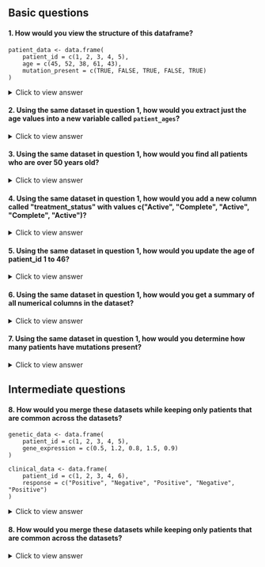 ## Basic questions

#### 1. How would you view the structure of this dataframe?

```
patient_data <- data.frame(
    patient_id = c(1, 2, 3, 4, 5),
    age = c(45, 52, 38, 61, 43),
    mutation_present = c(TRUE, FALSE, TRUE, FALSE, TRUE)
)
```

  <details>
  <summary>Click to view answer</summary>

  ```
  str(patient_data)
  ```
  
  </details>

#### 2. Using the same dataset in question 1, how would you extract just the age values into a new variable called `patient_ages`?

  <details>
  <summary>Click to view answer</summary>

  ```
  patient_ages <- patient_data$age
  # OR
  patient_ages <- patient_data[, "age"]
  ```
  
  </details>

#### 3. Using the same dataset in question 1, how would you find all patients who are over 50 years old?

  <details>
  <summary>Click to view answer</summary>

  ```
  older_patients <- patient_data[patient_data$age > 50, ]
  ```
  
  </details>

#### 4. Using the same dataset in question 1, how would you add a new column called "treatment_status" with values c("Active", "Complete", "Active", "Complete", "Active")?

  <details>
  <summary>Click to view answer</summary>

  ```
  patient_data$treatment_status <- c("Active", "Complete", "Active", "Complete", "Active")
  ```
  
  </details>

#### 5. Using the same dataset in question 1, how would you update the age of patient_id 1 to 46?

  <details>
  <summary>Click to view answer</summary>

  ```
  patient_data$age[patient_data$patient_id == 1] <- 46
  ```
  
  </details>

#### 6. Using the same dataset in question 1, how would you get a summary of all numerical columns in the dataset?

  <details>
  <summary>Click to view answer</summary>

  ```
  summary(patient_data)
  ```
  
  </details>

#### 7. Using the same dataset in question 1, how would you determine how many patients have mutations present?

  <details>
  <summary>Click to view answer</summary>

  ```
  sum(patient_data$mutation_present == TRUE)
  # OR
  nrow(patient_data[patient_data$mutation_present == TRUE, ])
  ```
  
  </details>

## Intermediate questions

#### 8. How would you merge these datasets while keeping only patients that are common across the datasets?

```
genetic_data <- data.frame(
    patient_id = c(1, 2, 3, 4, 5),
    gene_expression = c(0.5, 1.2, 0.8, 1.5, 0.9)
)

clinical_data <- data.frame(
    patient_id = c(1, 2, 3, 4, 6),
    response = c("Positive", "Negative", "Positive", "Negative", "Positive")
)
```

  <details>
  <summary>Click to view answer</summary>

  ```
  common_data <- merge(genetic_data, clinical_data, by = "patient_id")
  common_data
  ```
  
  </details>

#### 8. How would you merge these datasets while keeping only patients that are common across the datasets?

  <details>
  <summary>Click to view answer</summary>

  ```
  complete_data <- merge(genetic_data, clinical_data, by = "patient_id", all = TRUE)
  complete_data
  ```
  
  </details>

